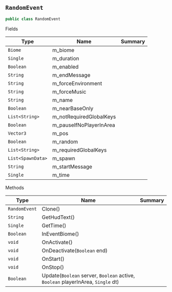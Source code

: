 ## `RandomEvent`

```csharp
public class RandomEvent

```

Fields

| Type | Name | Summary | 
| --- | --- | --- | 
| `Biome` | m_biome |  | 
| `Single` | m_duration |  | 
| `Boolean` | m_enabled |  | 
| `String` | m_endMessage |  | 
| `String` | m_forceEnvironment |  | 
| `String` | m_forceMusic |  | 
| `String` | m_name |  | 
| `Boolean` | m_nearBaseOnly |  | 
| `List<String>` | m_notRequiredGlobalKeys |  | 
| `Boolean` | m_pauseIfNoPlayerInArea |  | 
| `Vector3` | m_pos |  | 
| `Boolean` | m_random |  | 
| `List<String>` | m_requiredGlobalKeys |  | 
| `List<SpawnData>` | m_spawn |  | 
| `String` | m_startMessage |  | 
| `Single` | m_time |  | 


Methods

| Type | Name | Summary | 
| --- | --- | --- | 
| `RandomEvent` | Clone() |  | 
| `String` | GetHudText() |  | 
| `Single` | GetTime() |  | 
| `Boolean` | InEventBiome() |  | 
| `void` | OnActivate() |  | 
| `void` | OnDeactivate(`Boolean` end) |  | 
| `void` | OnStart() |  | 
| `void` | OnStop() |  | 
| `Boolean` | Update(`Boolean` server, `Boolean` active, `Boolean` playerInArea, `Single` dt) |  | 


